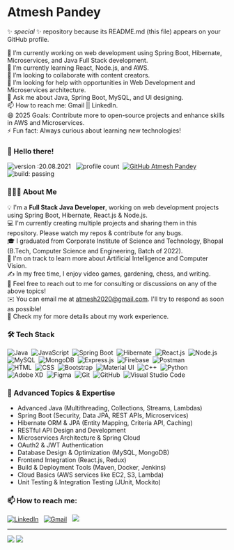 # Atmesh Pandey

✨ _special_ ✨ repository because its README.md (this file) appears on your GitHub profile.

🔭 I’m currently working on web development using Spring Boot, Hibernate, Microservices, and Java Full Stack development.  
🌱 I’m currently learning React, Node.js, and AWS.  
👯 I’m looking to collaborate with content creators.  
🤔 I’m looking for help with opportunities in Web Development and Microservices architecture.  
💬 Ask me about Java, Spring Boot, MySQL, and UI designing.  
📫 How to reach me: Gmail || LinkedIn.  
😄 2025 Goals: Contribute more to open-source projects and enhance skills in AWS and Microservices.  
⚡ Fun fact: Always curious about learning new technologies!

### 👋 Hello there!

![version :20.08.2021](https://img.shields.io/badge/version-20.08.2021-informational) &nbsp;
![profile count](https://komarev.com/ghpvc/?username=atmesh-pandey&color=red)&nbsp;
[![GitHub Atmesh Pandey](https://img.shields.io/github/followers/atmesh-pandey?label=follow&style=social)](https://github.com/atmesh-pandey)&nbsp;
![build: passing](https://img.shields.io/badge/build-passing-success)

### 👨🏻‍💻 About Me

💡 I'm a **Full Stack Java Developer**, working on web development projects using Spring Boot, Hibernate, React.js & Node.js.  
💻 I'm currently creating multiple projects and sharing them in this repository. Please watch my repos & contribute for any bugs.  
🎓 I graduated from Corporate Institute of Science and Technology, Bhopal (B.Tech, Computer Science and Engineering, Batch of 2022).  
🌱 I'm on track to learn more about Artificial Intelligence and Computer Vision.  
✍️ In my free time, I enjoy video games, gardening, chess, and writing.  
💬 Feel free to reach out to me for consulting or discussions on any of the above topics!  
✉️ You can email me at atmesh2020@gmail.com. I'll try to respond as soon as possible!  
📄 Check my <!--[Resume](https://)--> for more details about my work experience.

### 🛠 Tech Stack

![Java](https://img.shields.io/badge/-Java-05122A?style=flat&logo=java)&nbsp;
![JavaScript](https://img.shields.io/badge/-JavaScript-05122A?style=flat&logo=javascript)&nbsp;
![Spring Boot](https://img.shields.io/badge/-Spring%20Boot-05122A?style=flat&logo=springboot)&nbsp;
![Hibernate](https://img.shields.io/badge/-Hibernate-05122A?style=flat&logo=hibernate)&nbsp;
![React.js](https://img.shields.io/badge/-React-05122A?style=flat&logo=react)&nbsp;
![Node.js](https://img.shields.io/badge/-Node.js-05122A?style=flat&logo=nodedotjs&logoColor=white)&nbsp;
![MySQL](https://img.shields.io/badge/-MySQL-05122A?style=flat&logo=mysql)&nbsp;
![MongoDB](https://img.shields.io/badge/-MongoDB-05122A?style=flat&logo=mongodb)&nbsp;
![Express.js](https://img.shields.io/badge/-Express.js-05122A?style=flat&logo=express)&nbsp;
![Firebase](https://img.shields.io/badge/-Firebase-05122A?style=flat&logo=firebase)&nbsp;
![Postman](https://img.shields.io/badge/-Postman-05122A?style=flat&logo=postman)&nbsp;  
![HTML](https://img.shields.io/badge/-HTML-05122A?style=flat&logo=html5)&nbsp;
![CSS](https://img.shields.io/badge/-CSS-05122A?style=flat&logo=css3&logoColor=1572B6)&nbsp;
![Bootstrap](https://img.shields.io/badge/-Bootstrap-05122A?style=flat&logo=bootstrap&logoColor=563D7C)&nbsp;
![Material UI](https://img.shields.io/badge/-Material%20UI-05122A?style=flat&logo=mui&logoColor=white)&nbsp;
![C++](https://img.shields.io/badge/-C++-05122A?style=flat&logo=c%2B%2B&logoColor=00599C)&nbsp;
![Python](https://img.shields.io/badge/-Python-05122A?style=flat&logo=python)&nbsp;
![Adobe XD](https://img.shields.io/badge/-Adobe%20XD-05122A?style=flat&logo=adobexd&logoColor=FF61F6)&nbsp;
![Figma](https://img.shields.io/badge/-Figma-05122A?style=flat&logo=figma)&nbsp;
![Git](https://img.shields.io/badge/-Git-05122A?style=flat&logo=git)&nbsp;
![GitHub](https://img.shields.io/badge/-GitHub-05122A?style=flat&logo=github)&nbsp;
![Visual Studio Code](https://img.shields.io/badge/-Visual%20Studio%20Code-05122A?style=flat&logo=visual-studio-code&logoColor=007ACC)&nbsp;

### 🚀 Advanced Topics & Expertise

- Advanced Java (Multithreading, Collections, Streams, Lambdas)  
- Spring Boot (Security, Data JPA, REST APIs, Microservices)  
- Hibernate ORM & JPA (Entity Mapping, Criteria API, Caching)  
- RESTful API Design and Development  
- Microservices Architecture & Spring Cloud  
- OAuth2 & JWT Authentication  
- Database Design & Optimization (MySQL, MongoDB)  
- Frontend Integration (React.js, Redux)  
- Build & Deployment Tools (Maven, Docker, Jenkins)  
- Cloud Basics (AWS services like EC2, S3, Lambda)  
- Unit Testing & Integration Testing (JUnit, Mockito)  

### 📫 How to reach me:

<a href="https://www.linkedin.com/in/atmesh-pandey/"><img alt="LinkedIn" src="https://img.shields.io/badge/linkedin%20-%230077B5.svg?&style=flat&logo=linkedin&logoColor=white"/></a> &nbsp;
<a href="mailto:atmesh2020@gmail.com"><img alt="Gmail" src="https://img.shields.io/badge/Gmail-D14836?style=flat&logo=gmail&logoColor=white" /></a> &nbsp;
<a href="https://instagram.com/atmesh.pandey"><img src="https://img.shields.io/badge/-@atmesh.pandey-E4405F?style=flat&logo=Instagram&logoColor=white"/></a> &nbsp;

---

<img src="https://github-readme-stats.vercel.app/api?username=atmesh-pandey" />  
<img src="https://github-readme-stats.vercel.app/api/top-langs/?username=atmesh-pandey" />
